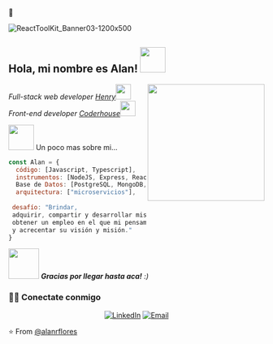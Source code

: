   👋


![ReactToolKit_Banner03-1200x500](https://user-images.githubusercontent.com/51032817/195218611-312fdf70-a6df-4cd9-bb0b-3617b20c4887.png)

<h2> Hola, mi nombre es Alan! <img src="https://cdn.filestackcontent.com/efbSR18hT5uRKuo0zoMA" width="50"></h2>
<img align='right' src="https://media4.giphy.com/media/qgQUggAC3Pfv687qPC/giphy.gif" width="230">
<p><em>Full-stack web developer <a href="https://www.soyhenry.com/?utm_source=google&utm_medium=cpc&utm_campaign=GADS_SEARCH_ARG_BRAND&utm_content=brand&gclid=CjwKCAjwqJSaBhBUEiwAg5W9p8rN-8NUYrBEbR2f_-iAwzQCAE2sx-T2QTGoX03A_yIliCiOIiuYYxoCfOAQAvD_BwE">Henry</a><img src="https://www.gifss.com/celebraciones/graduacion/images/graduacion-09.gif" width="30"></br>Front-end developer <a href="https://www.coderhouse.com/?utm_term=coder%20house&utm_campaign=0&utm_source=google_search_brand&utm_medium=cpc&gclid=CjwKCAjwqJSaBhBUEiwAg5W9p5DoIEv2yXFWD9sh5qw-E1ceDl8sFwVOg79FAF9kP92wRe6M0XLfOhoCjtkQAvD_BwE">Coderhouse</a><img src="https://media.giphy.com/media/WUlplcMpOCEmTGBtBW/giphy.gif" width="30"> 
</em></p>



 <img src="https://i.pinimg.com/originals/fb/a7/c7/fba7c713a78dc212c5f53aab264d2166.gif" width="50"> Un poco mas sobre mi...  

```javascript
const Alan = {
  código: [Javascript, Typescript],
  instrumentos: [NodeJS, Express, React, ReactNative, Redux, Firebase, ApolloServer],
  Base de Datos: [PostgreSQL, MongoDB, SQL, MySql, GraphQL],
  arquitectura: ["microservicios"],
  
 desafío: "Brindar, 
 adquirir, compartir y desarrollar mis experiencias para un mejor desempeño profesional, 
 obtener un empleo en el que mi pensamiento innovador se pueda usar en conjunto para ayudar a la organización a mejorar 
 y acrecentar su visión y misión."
}
```

<img src="https://media1.giphy.com/media/4rdh8gpiqiDm0/giphy.gif" width="60"> <em> <b>Gracias por llegar hasta aca!</b> :)</em>


<h3> 🤝🏻 Conectate conmigo </h3>
<p align="center">
<a href="https://www.linkedin.com/in/floresalan/" target="_blank"><img alt="LinkedIn" src="https://img.shields.io/badge/LinkedIn-@alanflores-blue?style=flat&logo=linkedin"></a>
<a href="mailto:alan.flores640@gmail.com"><img alt="Email" src="https://img.shields.io/badge/Email-alan.flores640@gmail.com-blue?style=flat&logo=gmail"></a>
</p>

⭐️ From [@alanrflores](https://github.com/alanrflores)
 
